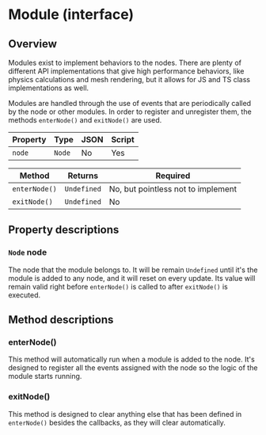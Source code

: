 # Module (interface)

## Overview

Modules exist to implement behaviors to the nodes. There are plenty of different API implementations that give high performance behaviors, like physics calculations and mesh rendering, but it allows for JS and TS class implementations as well.

Modules are handled through the use of events that are periodically called by the node or other modules. In order to register and unregister them, the methods `enterNode()` and `exitNode()` are used.

| Property | Type | JSON | Script |
|----------|------|------|--------|
| `node` | `Node` | No | Yes |

| Method | Returns | Required |
|--------|---------|----------|
| `enterNode()` | `Undefined` | No, but pointless not to implement |
| `exitNode()` | `Undefined` | No |

## Property descriptions

### `Node` node

The node that the module belongs to. It will be remain `Undefined` until it's the module is added to any node, and it will reset on every update. Its value will remain valid right before `enterNode()` is called to after `exitNode()` is executed.

## Method descriptions

### enterNode()

This method will automatically run when a module is added to the node. It's designed to register all the events assigned with the node so the logic of the module starts running.

### exitNode()

This method is designed to clear anything else that has been defined in `enterNode()` besides the callbacks, as they will clear automatically.
